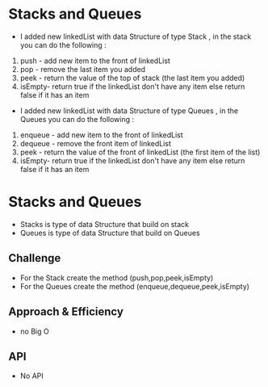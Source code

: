 # Stacks and Queues 
- I added new linkedList with data Structure of type Stack , in the stack you can do the following :
1. push - add new item to the front of linkedList 
2. pop - remove the last item you added 
3. peek - return the value of the top of stack (the last item you added)
4. isEmpty- return true if the linkedList don't have any item else return false if it has an item

- I added new linkedList with data Structure of type Queues , in the Queues you can do the following :
1. enqueue - add new item to the front of linkedList
2. dequeue - remove the  front item of linkedList
3. peek - return the value of the front of linkedList (the first item of the list)
4. isEmpty- return true if the linkedList don't have any item else return false if it has an item

# Stacks and Queues
<!-- Short summary or background information -->
- Stacks is type of data Structure that build on stack
- Queues is type of data Structure that build on Queues

## Challenge
<!-- Description of the challenge -->
- For the Stack create the method (push,pop,peek,isEmpty)
- For the Queues create the method (enqueue,dequeue,peek,isEmpty)

## Approach & Efficiency
<!-- What approach did you take? Why? What is the Big O space/time for this approach? -->
- no Big O
## API
<!-- Description of each method publicly available to your Stack and Queue-->
- No API 
